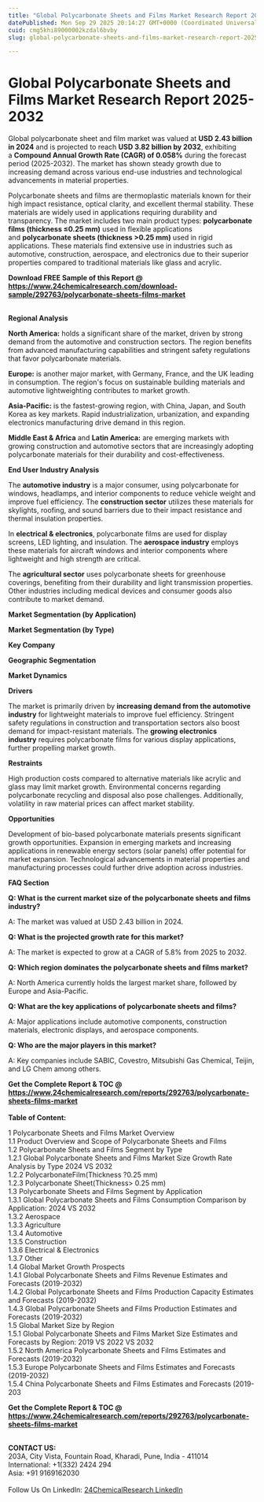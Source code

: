 ```yaml
---
title: "Global Polycarbonate Sheets and Films Market Research Report 2025-2032"
datePublished: Mon Sep 29 2025 20:14:27 GMT+0000 (Coordinated Universal Time)
cuid: cmg5khi89000002kzdal6bvby
slug: global-polycarbonate-sheets-and-films-market-research-report-2025-2032-1

---
```


# Global Polycarbonate Sheets and Films Market Research Report 2025-2032

<p>Global polycarbonate sheet and film market was valued at <strong>USD 2.43 billion in 2024</strong> and is projected to reach <strong>USD 3.82 billion by 2032</strong>, exhibiting a <strong>Compound Annual Growth Rate (CAGR) of 0.058%</strong> during the forecast period (2025-2032). The market has shown steady growth due to increasing demand across various end-use industries and technological advancements in material properties.</p><p>
</p><p>Polycarbonate sheets and films are thermoplastic materials known for their high impact resistance, optical clarity, and excellent thermal stability. These materials are widely used in applications requiring durability and transparency. The market includes two main product types: <strong>polycarbonate films (thickness ≤0.25 mm)</strong> used in flexible applications and <strong>polycarbonate sheets (thickness &gt;0.25 mm)</strong> used in rigid applications. These materials find extensive use in industries such as automotive, construction, aerospace, and electronics due to their superior properties compared to traditional materials like glass and acrylic.</p><div><b>Download FREE Sample of this Report @ 
            <a href="https://www.24chemicalresearch.com/download-sample/292763/polycarbonate-sheets-films-market">
            https://www.24chemicalresearch.com/download-sample/292763/polycarbonate-sheets-films-market</a></b></div><br><p>
<strong>Regional Analysis</strong></p><p>
</p><p><strong>North America:</strong> holds a significant share of the market, driven by strong demand from the automotive and construction sectors. The region benefits from advanced manufacturing capabilities and stringent safety regulations that favor polycarbonate materials.</p><p>
</p><p><strong>Europe:</strong> is another major market, with Germany, France, and the UK leading in consumption. The region's focus on sustainable building materials and automotive lightweighting contributes to market growth.</p><p>
</p><p><strong>Asia-Pacific:</strong> is the fastest-growing region, with China, Japan, and South Korea as key markets. Rapid industrialization, urbanization, and expanding electronics manufacturing drive demand in this region.</p><p>
</p><p><strong>Middle East &amp; Africa</strong> and <strong>Latin America:</strong> are emerging markets with growing construction and automotive sectors that are increasingly adopting polycarbonate materials for their durability and cost-effectiveness.</p><p>
<strong>End User Industry Analysis</strong></p><p>
</p><p>The <strong>automotive industry</strong> is a major consumer, using polycarbonate for windows, headlamps, and interior components to reduce vehicle weight and improve fuel efficiency. The <strong>construction sector</strong> utilizes these materials for skylights, roofing, and sound barriers due to their impact resistance and thermal insulation properties.</p><p>
</p><p>In <strong>electrical &amp; electronics</strong>, polycarbonate films are used for display screens, LED lighting, and insulation. The <strong>aerospace industry</strong> employs these materials for aircraft windows and interior components where lightweight and high strength are critical.</p><p>
</p><p>The <strong>agricultural sector</strong> uses polycarbonate sheets for greenhouse coverings, benefiting from their durability and light transmission properties. Other industries including medical devices and consumer goods also contribute to market demand.</p><p>
<strong>Market Segmentation (by Application)</strong></p><p>
</p><p>
<strong>Market Segmentation (by Type)</strong></p><p>
</p><p>
<strong>Key Company</strong></p><p>
</p><p>
<strong>Geographic Segmentation</strong></p><p>
</p><p>
<strong>Market Dynamics</strong></p><p>
<strong>Drivers</strong></p><p>
</p><p>The market is primarily driven by <strong>increasing demand from the automotive industry</strong> for lightweight materials to improve fuel efficiency. Stringent safety regulations in construction and transportation sectors also boost demand for impact-resistant materials. The <strong>growing electronics industry</strong> requires polycarbonate films for various display applications, further propelling market growth.</p><p>
<strong>Restraints</strong></p><p>
</p><p>High production costs compared to alternative materials like acrylic and glass may limit market growth. Environmental concerns regarding polycarbonate recycling and disposal also pose challenges. Additionally, volatility in raw material prices can affect market stability.</p><p>
<strong>Opportunities</strong></p><p>
</p><p>Development of bio-based polycarbonate materials presents significant growth opportunities. Expansion in emerging markets and increasing applications in renewable energy sectors (solar panels) offer potential for market expansion. Technological advancements in material properties and manufacturing processes could further drive adoption across industries.</p><p>
<strong>FAQ Section</strong></p><p>
</p><p><strong>Q: What is the current market size of the polycarbonate sheets and films industry?</strong></p><p>
A: The market was valued at USD 2.43 billion in 2024.</p><p>
</p><p><strong>Q: What is the projected growth rate for this market?</strong></p><p>
A: The market is expected to grow at a CAGR of 5.8% from 2025 to 2032.</p><p>
</p><p><strong>Q: Which region dominates the polycarbonate sheets and films market?</strong></p><p>
A: North America currently holds the largest market share, followed by Europe and Asia-Pacific.</p><p>
</p><p><strong>Q: What are the key applications of polycarbonate sheets and films?</strong></p><p>
A: Major applications include automotive components, construction materials, electronic displays, and aerospace components.</p><p>
</p><p><strong>Q: Who are the major players in this market?</strong></p><p>
A: Key companies include SABIC, Covestro, Mitsubishi Gas Chemical, Teijin, and LG Chem among others.</p>

<div><b>Get the Complete Report & TOC @ 
            <a href="https://www.24chemicalresearch.com/reports/292763/polycarbonate-sheets-films-market">
            https://www.24chemicalresearch.com/reports/292763/polycarbonate-sheets-films-market</a></b></div><br>
            <b>Table of Content:</b><p>1 Polycarbonate Sheets and Films Market Overview<br />
    1.1 Product Overview and Scope of Polycarbonate Sheets and Films<br />
    1.2 Polycarbonate Sheets and Films Segment by Type<br />
        1.2.1 Global Polycarbonate Sheets and Films Market Size Growth Rate Analysis by Type 2024 VS 2032<br />
        1.2.2 PolycarbonateFilm(Thickness ?0.25 mm)<br />
        1.2.3 Polycarbonate Sheet(Thickness> 0.25 mm)<br />
    1.3 Polycarbonate Sheets and Films Segment by Application<br />
        1.3.1 Global Polycarbonate Sheets and Films Consumption Comparison by Application: 2024 VS 2032<br />
        1.3.2 Aerospace<br />
        1.3.3 Agriculture<br />
        1.3.4 Automotive<br />
        1.3.5 Construction<br />
        1.3.6 Electrical & Electronics<br />
        1.3.7 Other<br />
    1.4 Global Market Growth Prospects<br />
        1.4.1 Global Polycarbonate Sheets and Films Revenue Estimates and Forecasts (2019-2032)<br />
        1.4.2 Global Polycarbonate Sheets and Films Production Capacity Estimates and Forecasts (2019-2032)<br />
        1.4.3 Global Polycarbonate Sheets and Films Production Estimates and Forecasts (2019-2032)<br />
    1.5 Global Market Size by Region<br />
        1.5.1 Global Polycarbonate Sheets and Films Market Size Estimates and Forecasts by Region: 2019 VS 2022 VS 2032<br />
        1.5.2 North America Polycarbonate Sheets and Films Estimates and Forecasts (2019-2032)<br />
        1.5.3 Europe Polycarbonate Sheets and Films Estimates and Forecasts (2019-2032)<br />
        1.5.4 China Polycarbonate Sheets and Films Estimates and Forecasts (2019-203</p>

<div><b>Get the Complete Report & TOC @ 
            <a href="https://www.24chemicalresearch.com/reports/292763/polycarbonate-sheets-films-market">
            https://www.24chemicalresearch.com/reports/292763/polycarbonate-sheets-films-market</a></b></div><br>

<b>CONTACT US:</b><br>
            203A, City Vista, Fountain Road, Kharadi, Pune, India - 411014<br>
            International: +1(332) 2424 294<br>
            Asia: +91 9169162030 <br><br>
            Follow Us On LinkedIn: <a href="https://www.linkedin.com/company/24chemicalresearch/">24ChemicalResearch LinkedIn</a>